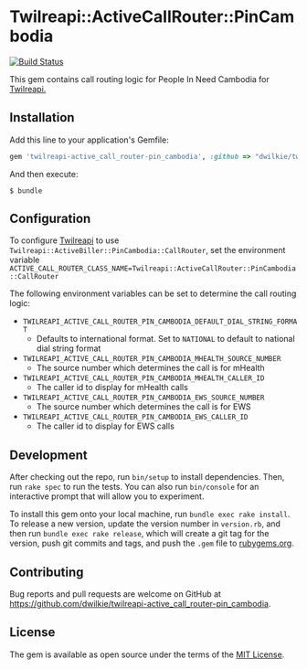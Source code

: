 # Twilreapi::ActiveCallRouter::PinCambodia

[![Build Status](https://travis-ci.org/dwilkie/twilreapi-active_call_router-pin_cambodia.svg?branch=master)](https://travis-ci.org/dwilkie/twilreapi-active_call_router-pin_cambodia)

This gem contains call routing logic for People In Need Cambodia for [Twilreapi.](https://github.com/dwilkie/twilreapi)

## Installation

Add this line to your application's Gemfile:

```ruby
gem 'twilreapi-active_call_router-pin_cambodia', :github => "dwilkie/twilreapi-active_call_router-pin_cambodia"
```

And then execute:

    $ bundle

## Configuration

To configure [Twilreapi](https://github.com/dwilkie/twilreapi) to use `Twilreapi::ActiveBiller::PinCambodia::CallRouter`, set the environment variable `ACTIVE_CALL_ROUTER_CLASS_NAME=Twilreapi::ActiveCallRouter::PinCambodia::CallRouter`

The following environment variables can be set to determine the call routing logic:

* `TWILREAPI_ACTIVE_CALL_ROUTER_PIN_CAMBODIA_DEFAULT_DIAL_STRING_FORMAT`
  * Defaults to international format. Set to `NATIONAL` to default to national dial string format
* `TWILREAPI_ACTIVE_CALL_ROUTER_PIN_CAMBODIA_MHEALTH_SOURCE_NUMBER`
  * The source number which determines the call is for mHealth
* `TWILREAPI_ACTIVE_CALL_ROUTER_PIN_CAMBODIA_MHEALTH_CALLER_ID`
  * The caller id to display for mHealth calls
* `TWILREAPI_ACTIVE_CALL_ROUTER_PIN_CAMBODIA_EWS_SOURCE_NUMBER`
  * The source number which determines the call is for EWS
* `TWILREAPI_ACTIVE_CALL_ROUTER_PIN_CAMBODIA_EWS_CALLER_ID`
  * The caller id to display for EWS calls

## Development

After checking out the repo, run `bin/setup` to install dependencies. Then, run `rake spec` to run the tests. You can also run `bin/console` for an interactive prompt that will allow you to experiment.

To install this gem onto your local machine, run `bundle exec rake install`. To release a new version, update the version number in `version.rb`, and then run `bundle exec rake release`, which will create a git tag for the version, push git commits and tags, and push the `.gem` file to [rubygems.org](https://rubygems.org).

## Contributing

Bug reports and pull requests are welcome on GitHub at https://github.com/dwilkie/twilreapi-active_call_router-pin_cambodia.

## License

The gem is available as open source under the terms of the [MIT License](http://opensource.org/licenses/MIT).

